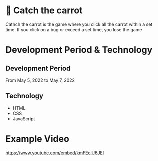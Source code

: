 # :carrot: Catch the carrot 
Cathch the carrot is the game where you click all the carrot within a set time. If you click on a bug or exceed a set time, you lose the game

# Development Period & Technology
## Development Period
From May 5, 2022 to May 7, 2022

## Technology
* HTML
* CSS
* JavaScript

# Example Video
https://www.youtube.com/embed/kmFEclU6JEI
